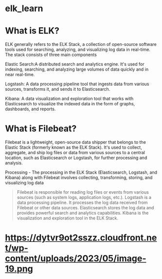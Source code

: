 # elk_learn

# What is ELK?
ELK generally refers to the ELK Stack, a collection of open-source software tools used for searching, analyzing, and visualizing log data in real-time. The stack consists of three main components

Elastic Search:A distributed search and analytics engine. It's used for indexing, searching, and analyzing large volumes of data quickly and in near real-time.

Logstash: A data processing pipeline tool that ingests data from various sources, transforms it, and sends it to Elasticsearch.

Kibana: A data visualization and exploration tool that works with Elasticsearch to visualize the indexed data in the form of graphs, dashboards, and reports.

# What is Filebeat?
Filebeat is a lightweight, open-source data shipper that belongs to the Elastic Stack (formerly known as the ELK Stack). It's used to collect, aggregate, and ship log files or data from various sources to a central location, such as Elasticsearch or Logstash, for further processing and analysis.

Processing - The processing in the ELK Stack (Elasticsearch, Logstash, and Kibana) along with Filebeat involves collecting, transforming, storing, and visualizing log data
   >Filebeat is responsible for reading log files or events from various sources (such as system logs, application logs, etc.).
   >Logstash is a data processing pipeline. It processes the log data received from Filebeat or other data sources.
   >Elasticsearch stores the log data and provides powerful search and analytics capabilities.
   >Kibana is the visualization and exploration tool in the ELK Stack.
   
# https://dytvr9ot2sszz.cloudfront.net/wp-content/uploads/2023/05/image-19.png 